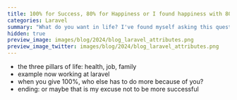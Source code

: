 ```yaml
---
title: 100% for Success, 80% for Happiness or I found happiness with 80% success
categories: Laravel
summary: "What do you want in life? I've found myself asking this question quite frequently, and my answers have evolved over the years. Now, I've come to a surprising conclusion: I no longer strive for 100% in any aspect of my life. Here's why."
hidden: true
preview_image: images/blog/2024/blog_laravel_attributes.png
preview_image_twitter: images/blog/2024/blog_laravel_attributes.png
---
```


- the three pillars of life: health, job, family
- example now working at laravel
- when you give 100%, who else has to do more because of you?
- ending: or maybe that is my excuse not to be more successful



